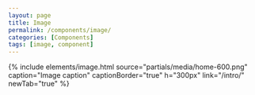 ```yaml
---
layout: page
title: Image
permalink: /components/image/
categories: [Components]
tags: [image, component]
---
```


{% include elements/image.html 
  source="partials/media/home-600.png" 
  caption="Image caption"
  captionBorder="true"
  h="300px"
  link="/intro/"
  newTab="true"
%}